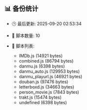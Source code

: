 ## 📊 备份统计

- 🕒 最后更新: 2025-09-20 02:53:34
- 📁 脚本数量: 10
- 📄 脚本列表:

  - IMDb.js (14921 bytes)
  - combined.js (86794 bytes)
  - danmu.js (6398 bytes)
  - danmu_auto.js (129953 bytes)
  - danmu_playurl.js (46921 bytes)
  - douban.js (97476 bytes)
  - letterboxd.js (34663 bytes)
  - person_movie.js (7843 bytes)
  - trakt.js (15474 bytes)
  - undefined (6398 bytes)
